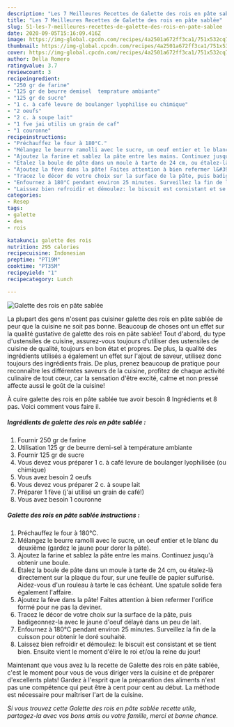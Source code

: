```yaml
---
description: "Les 7 Meilleures Recettes de Galette des rois en pâte sablée"
title: "Les 7 Meilleures Recettes de Galette des rois en pâte sablée"
slug: 51-les-7-meilleures-recettes-de-galette-des-rois-en-pate-sablee
date: 2020-09-05T15:16:09.416Z
image: https://img-global.cpcdn.com/recipes/4a2501a672ff3ca1/751x532cq70/galette-des-rois-en-pate-sablee-photo-principale-de-la-recette.jpg
thumbnail: https://img-global.cpcdn.com/recipes/4a2501a672ff3ca1/751x532cq70/galette-des-rois-en-pate-sablee-photo-principale-de-la-recette.jpg
cover: https://img-global.cpcdn.com/recipes/4a2501a672ff3ca1/751x532cq70/galette-des-rois-en-pate-sablee-photo-principale-de-la-recette.jpg
author: Della Romero
ratingvalue: 3.7
reviewcount: 3
recipeingredient:
- "250 gr de farine"
- "125 gr de beurre demisel  temprature ambiante"
- "125 gr de sucre"
- "1 c. à café levure de boulanger lyophilise ou chimique"
- "2 oeufs"
- "2 c. à soupe lait"
- "1 fve jai utilis un grain de caf"
- "1 couronne"
recipeinstructions:
- "Préchauffez le four à 180°C."
- "Mélangez le beurre ramolli avec le sucre, un oeuf entier et le blanc du deuxième (gardez le jaune pour dorer la pâte)."
- "Ajoutez la farine et sablez la pâte entre les mains. Continuez jusqu&#39;à obtenir une boule."
- "Etalez la boule de pâte dans un moule à tarte de 24 cm, ou étalez-là directement sur la plaque du four, sur une feuille de papier sulfurisé. Aidez-vous d&#39;un rouleau à tarte le cas échéant. Une spatule solide fera également l&#39;affaire."
- "Ajoutez la fève dans la pâte! Faites attention à bien refermer l&#39;orifice formé pour ne pas la deviner."
- "Tracez le décor de votre choix sur la surface de la pâte, puis badigeonnez-la avec le jaune d&#39;oeuf délayé dans un peu de lait."
- "Enfournez à 180°C pendant environ 25 minutes. Surveillez la fin de la cuisson pour obtenir le doré souhaité."
- "Laissez bien refroidir et démoulez: le biscuit est consistant et se tient bien. Ensuite vient le moment d&#39;élire le roi et/ou la reine du jour!"
categories:
- Resep
tags:
- galette
- des
- rois

katakunci: galette des rois 
nutrition: 295 calories
recipecuisine: Indonesian
preptime: "PT19M"
cooktime: "PT35M"
recipeyield: "1"
recipecategory: Lunch

---
```



![Galette des rois en pâte sablée](https://img-global.cpcdn.com/recipes/4a2501a672ff3ca1/751x532cq70/galette-des-rois-en-pate-sablee-photo-principale-de-la-recette.jpg)

La plupart des gens n'osent pas cuisiner galette des rois en pâte sablée de peur que la cuisine ne soit pas bonne. Beaucoup de choses ont un effet sur la qualité gustative de galette des rois en pâte sablée! Tout d'abord, du type d'ustensiles de cuisine, assurez-vous toujours d'utiliser des ustensiles de cuisine de qualité, toujours en bon état et propres. De plus, la qualité des ingrédients utilisés a également un effet sur l'ajout de saveur, utilisez donc toujours des ingrédients frais. De plus, prenez beaucoup de pratique pour reconnaître les différentes saveurs de la cuisine, profitez de chaque activité culinaire de tout cœur, car la sensation d'être excité, calme et non pressé affecte aussi le goût de la cuisine!

<!--inarticleads1-->

À cuire galette des rois en pâte sablée tue avoir besoin 8 Ingrédients et 8 pas. Voici comment vous faire il.

##### Ingrédients de galette des rois en pâte sablée :

1. Fournir 250 gr de farine
1. Utilisation 125 gr de beurre demi-sel à température ambiante
1. Fournir 125 gr de sucre
1. Vous devez vous préparer 1 c. à café levure de boulanger lyophilisée (ou chimique)
1. Vous avez besoin 2 oeufs
1. Vous devez vous préparer 2 c. à soupe lait
1. Préparer 1 fève (j&#39;ai utilisé un grain de café!)
1. Vous avez besoin 1 couronne




<!--inarticleads2-->

##### Galette des rois en pâte sablée instructions :

1. Préchauffez le four à 180°C.
1. Mélangez le beurre ramolli avec le sucre, un oeuf entier et le blanc du deuxième (gardez le jaune pour dorer la pâte).
1. Ajoutez la farine et sablez la pâte entre les mains. Continuez jusqu&#39;à obtenir une boule.
1. Etalez la boule de pâte dans un moule à tarte de 24 cm, ou étalez-là directement sur la plaque du four, sur une feuille de papier sulfurisé. Aidez-vous d&#39;un rouleau à tarte le cas échéant. Une spatule solide fera également l&#39;affaire.
1. Ajoutez la fève dans la pâte! Faites attention à bien refermer l&#39;orifice formé pour ne pas la deviner.
1. Tracez le décor de votre choix sur la surface de la pâte, puis badigeonnez-la avec le jaune d&#39;oeuf délayé dans un peu de lait.
1. Enfournez à 180°C pendant environ 25 minutes. Surveillez la fin de la cuisson pour obtenir le doré souhaité.
1. Laissez bien refroidir et démoulez: le biscuit est consistant et se tient bien. Ensuite vient le moment d&#39;élire le roi et/ou la reine du jour!




<!--inarticleads1-->

<p>
Maintenant que vous avez lu la recette de Galette des rois en pâte sablée, c'est le moment pour vous de vous diriger vers la cuisine et de préparer d'excellents plats! Gardez à l'esprit que la préparation des aliments n'est pas une compétence qui peut être à cent pour cent au début. La méthode est nécessaire pour maîtriser l'art de la cuisine.
</p>

<p>
<i>Si vous trouvez cette Galette des rois en pâte sablée recette utile, partagez-la avec vos bons amis ou votre famille, merci et bonne chance.</i>
</p>
